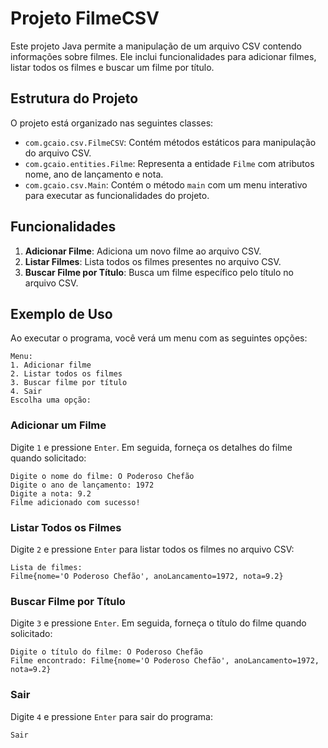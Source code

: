 # Projeto FilmeCSV

Este projeto Java permite a manipulação de um arquivo CSV contendo informações sobre filmes. Ele inclui funcionalidades para adicionar filmes, listar todos os filmes e buscar um filme por título.

## Estrutura do Projeto

O projeto está organizado nas seguintes classes:

- `com.gcaio.csv.FilmeCSV`: Contém métodos estáticos para manipulação do arquivo CSV.
- `com.gcaio.entities.Filme`: Representa a entidade `Filme` com atributos nome, ano de lançamento e nota.
- `com.gcaio.csv.Main`: Contém o método `main` com um menu interativo para executar as funcionalidades do projeto.

## Funcionalidades

1. **Adicionar Filme**: Adiciona um novo filme ao arquivo CSV.
2. **Listar Filmes**: Lista todos os filmes presentes no arquivo CSV.
3. **Buscar Filme por Título**: Busca um filme específico pelo título no arquivo CSV.

## Exemplo de Uso

Ao executar o programa, você verá um menu com as seguintes opções:
```
Menu:
1. Adicionar filme
2. Listar todos os filmes
3. Buscar filme por título
4. Sair
Escolha uma opção: 
```

### Adicionar um Filme

Digite `1` e pressione `Enter`. Em seguida, forneça os detalhes do filme quando solicitado:
```
Digite o nome do filme: O Poderoso Chefão
Digite o ano de lançamento: 1972
Digite a nota: 9.2
Filme adicionado com sucesso!
```

### Listar Todos os Filmes

Digite `2` e pressione `Enter` para listar todos os filmes no arquivo CSV:
```
Lista de filmes:
Filme{nome='O Poderoso Chefão', anoLancamento=1972, nota=9.2}
```

### Buscar Filme por Título

Digite `3` e pressione `Enter`. Em seguida, forneça o título do filme quando solicitado:
```
Digite o título do filme: O Poderoso Chefão
Filme encontrado: Filme{nome='O Poderoso Chefão', anoLancamento=1972, nota=9.2}
```

### Sair

Digite `4` e pressione `Enter` para sair do programa:
```
Sair
```
